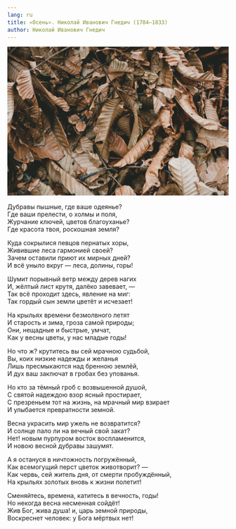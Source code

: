 ```yaml
---
lang: ru
title: «Осень». Николай Иванович Гнедич (1784—1833)
author: Николай Иванович Гнедич
---
```


![Опавшие и засохшие осенние листья](/assets/img/blog/autumn.jpg)

Дубравы пышные, где ваше одеянье?  
Где ваши прелести, о холмы и поля,  
Журчание ключей, цветов благоуханье?  
Где красота твоя, роскошная земля?

Куда сокрылися певцов пернатых хоры,  
Живившие леса гармонией своей?  
Зачем оставили приют их мирных дней?  
И всё уныло вкруг — леса, долины, горы!

Шумит порывный ветр между дерев нагих  
И, жёлтый лист крутя, далёко завевает, —  
Так всё проходит здесь, явление на миг:  
Так гордый сын земли цветёт и исчезает!

На крыльях времени безмолвного летят  
И старость и зима, гроза самой природы;  
Они, нещадные и быстрые, умчат,  
Как у весны цветы, у нас младые годы!

Но что ж? крутитесь вы сей мрачною судьбой,  
Вы, коих низкие надежды и желанья  
Лишь пресмыкаются над бренною землёй,  
И дух ваш заключат в гробах без упованья.

Но кто за тёмный гроб с возвышенной душой,  
С святой надеждою взор ясный простирает,  
С презреньем тот на жизнь, на мрачный мир взирает  
И улыбается превратности земной.

Весна украсить мир ужель не возвратится?  
И солнце пало ли на вечный свой закат?  
Нет! новым пурпуром восток воспламенится,  
И новою весной дубравы зашумят.

А я остануся в ничтожность погружённый,  
Как всемогущий перст цветок животворит?  —  
Как червь, сей житель дня, от смерти пробуждённый,  
На крыльях золотых вновь к жизни полетит!

Сменяйтесь, времена, катитесь в вечность, годы!  
Но некогда весна несменная сойдёт!  
Жив Бог, жива душа! и, царь земной природы,  
Воскреснет человек: у Бога мёртвых нет!
